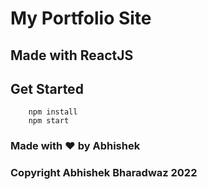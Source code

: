 # My Portfolio Site

## Made with ReactJS

## Get Started

```
    npm install
    npm start
```

### Made with ❤️ by Abhishek

### Copyright Abhishek Bharadwaz 2022
